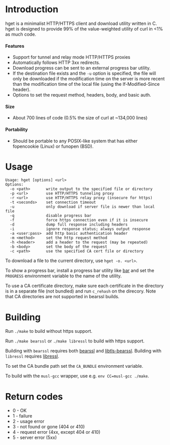 # Introduction

hget is a minimalist HTTP/HTTPS client and download utility written in C.
hget is designed to provide 99% of the value-weighted utility of curl in
<1% as much code.

#### Features
* Support for tunnel and relay mode HTTP/HTTPS proxies
* Automatically follows HTTP 3xx redirects.
* Download progress can be sent to an external progress bar utility.
* If the destination file exists and the `-u` option is specified,
  the file will only be downloaded if the modification time on the server is
  more recent than the modification time of the local file
  (using the If-Modified-Since header).
* Options to set the request method, headers, body, and basic auth.

#### Size
* About 700 lines of code (0.5% the size of curl at ~134,000 lines)

#### Portability
* Should be portable to any POSIX-like system that has either
  fopencookie (Linux) or funopen (BSD).

# Usage

    Usage: hget [options] <url>
    Options:
      -o <path>       write output to the specified file or directory
      -p <url>        use HTTP/HTTPS tunneling proxy
      -r <url>        use HTTP/HTTPS relay proxy (insecure for https)
      -t <seconds>    set connection timeout
      -u              only download if server file is newer than local file
      -q              disable progress bar
      -f              force https connection even if it is insecure
      -d              dump full response including headers
      -i              ignore response status; always output response
      -a <user:pass>  add http basic authentication header
      -m <method>     set the http request method
      -h <header>     add a header to the request (may be repeated)
      -b <body>       set the body of the request
      -c <path>       use the specified CA cert file or directory

To download a file to the current directory, use `hget -o. <url>`.

To show a progress bar, install a progress bar utility like
[bar](https://github.com/clark800/bar) and set the `PROGRESS` environment
variable to the name of the utility.

To use a CA certificate directory, make sure each certificate in the directory
is in a separate file (not bundled) and run `c_rehash` on the direcory. Note
that CA directories are not supported in bearssl builds.

# Building

Run `./make` to build without https support.

Run `./make bearssl` or `./make libressl` to build with https support.

Building with `bearssl` requires both [bearssl](https://bearssl.org/)
and [libtls-bearssl](https://github.com/michaelforney/libtls-bearssl).
Building with `libressl` requires [libressl](http://www.libressl.org/).

To set the CA bundle path set the `CA_BUNDLE` environment variable.

To build with the `musl-gcc` wrapper, use e.g. `env CC=musl-gcc ./make`.


# Return codes

* 0 - OK
* 1 - failure
* 2 - usage error
* 3 - not found or gone (404 or 410)
* 4 - request error (4xx, except 404 or 410)
* 5 - server error (5xx)
